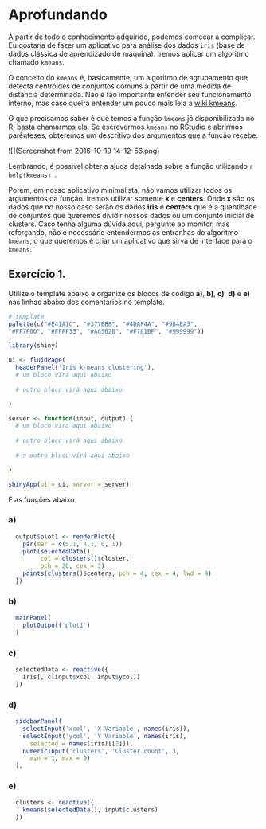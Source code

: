 # Aprofundando

À partir de todo o conhecimento adquirido, podemos começar a complicar. Eu gostaria de fazer um aplicativo para análise dos dados `iris` (base de dados clássica de aprendizado de máquina). Iremos aplicar um algoritmo chamado `kmeans`.

O conceito do `kmeans` é, basicamente, um algoritmo de agrupamento que detecta centróides de conjuntos comuns à partir de uma medida de distância determinada. Não é tão importante entender seu funcionamento interno, mas caso queira entender um pouco mais leia a [wiki kmeans](https://pt.wikipedia.org/wiki/K-means).

O que precisamos saber é que temos a função `kmeans` já disponibilizada no R, basta chamarmos ela. Se escrevermos `kmeans` no RStudio e abrirmos parênteses, obteremos um descritivo dos argumentos que a função recebe.

![](Screenshot from 2016-10-19 14-12-56.png)

Lembrando, é possivel obter a ajuda detalhada sobre a função utilizando ```r  help(kmeans) ```.

Porém, em nosso aplicativo minimalista, não vamos utilizar todos os argumentos da função. Iremos utilizar somente **x** e **centers**. Onde **x** são os dados que no nosso caso serão os dados **iris** e **centers** que é a quantidade de conjuntos que queremos dividir nossos dados ou um conjunto inicial de clusters. Caso tenha alguma dúvida aqui, pergunte ao monitor, mas reforçando, não é necessário entendermos as entranhas do algoritmo `kmeans`, o que queremos é criar um aplicativo que sirva de interface para o `kmeans`.

## Exercício 1.

Utilize o template abaixo e organize os blocos de código **a)**, **b)**, **c)**, **d)** e **e)** nas linhas abaixo dos comentários no template.

  ```r
  # template
  palette(c("#E41A1C", "#377EB8", "#4DAF4A", "#984EA3",
  "#FF7F00", "#FFFF33", "#A65628", "#F781BF", "#999999"))

  library(shiny)

  ui <- fluidPage(
    headerPanel('Iris k-means clustering'),
    # um bloco virá aqui abaixo
    
    # outro bloco virá aqui abaixo

  )

  server <- function(input, output) {
    # um bloco virá aqui abaixo
    
    # outro bloco virá aqui abaixo
    
    # e outro bloco virá aqui abaixo

  }

  shinyApp(ui = ui, server = server)
  ```
  
  E as funções abaixo:
  
  ### a)
  ```r
    output$plot1 <- renderPlot({
      par(mar = c(5.1, 4.1, 0, 1))
      plot(selectedData(),
           col = clusters()$cluster,
           pch = 20, cex = 3)
      points(clusters()$centers, pch = 4, cex = 4, lwd = 4)
    })
  ```
  
  ### b)
  ```r
    mainPanel(
      plotOutput('plot1')
    )
  ```

  ### c)
  ```r
    selectedData <- reactive({
      iris[, c(input$xcol, input$ycol)]
    })
  ```
  
  ### d)
  ```r
    sidebarPanel(
      selectInput('xcol', 'X Variable', names(iris)),
      selectInput('ycol', 'Y Variable', names(iris),
        selected = names(iris)[[2]]),
      numericInput('clusters', 'Cluster count', 3,
        min = 1, max = 9)
    ),
  ```
  
  ### e)
  ```r
    clusters <- reactive({
      kmeans(selectedData(), input$clusters)
    })
  ```